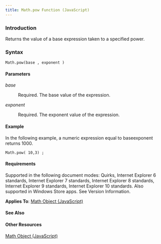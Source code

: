 ```yaml
---
title: Math.pow Function (JavaScript)
---
```


### Introduction 

 Returns the value of a base expression taken to a specified power.

### Syntax 

```
Math.pow(base , exponent )
```

#### Parameters 

<div id="sectionSection0" class="section" name="collapseableSection" style="" expanded="true">
  <dl class="authored">
    <dt>
      <i xmlns:util="util">base</i>
    </dt>
    <dd>
      <p xmlns:util="util">
        Required. The base value of the expression.
      </p>
    </dd>
    <dt>
      <i xmlns:util="util">exponent</i>
    </dt>
    <dd>
      <p xmlns:util="util">
        Required. The exponent value of the expression.
      </p>
    </dd>
  </dl>
</div>

#### Example 

<p xmlns:util="util">
  In the following example, a numeric expression equal to baseexponent returns 1000.
</p>

```
Math.pow( 10,3) ;
```

#### Requirements 

<div id="requirementsTitleSection" class="section" name="collapseableSection" style="">
  <p xmlns:util="util"></p>
  <p>
    Supported in the following document modes: Quirks, Internet Explorer 6 standards, Internet Explorer 7 standards, Internet Explorer 8 standards, Internet Explorer 9 standards, Internet Explorer 10
    standards. Also supported in Windows Store apps. See Version Information.
  </p>
  <p xmlns:util="util">
    <b>Applies To</b>: <span sdata="link"><a href="607b94cb-921c-43cd-b514-fdbc13aeced6.htm">Math Object (JavaScript)</a></span>
  </p>
</div>

#### See Also 

<div id="seeAlsoSection" class="section" name="collapseableSection" style="">
  <h4 class="subHeading">
    Other Resources
  </h4>
  <div class="seeAlsoStyle">
    <span sdata="link" xmlns:util="util"><a href="607b94cb-921c-43cd-b514-fdbc13aeced6.htm">Math Object (JavaScript)</a></span>
  </div>
</div>

